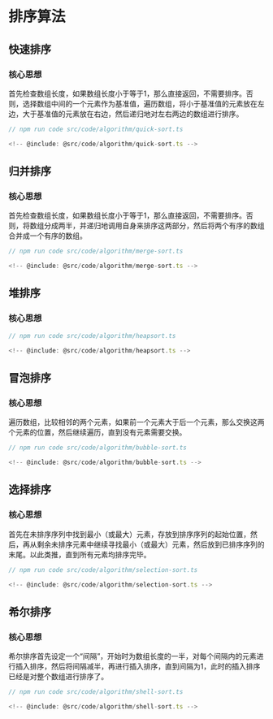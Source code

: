 # 排序算法

## 快速排序

### 核心思想

首先检查数组长度，如果数组长度小于等于1，那么直接返回，不需要排序。否则，选择数组中间的一个元素作为基准值，遍历数组，将小于基准值的元素放在左边，大于基准值的元素放在右边，然后递归地对左右两边的数组进行排序。

```ts
// npm run code src/code/algorithm/quick-sort.ts

<!-- @include: @src/code/algorithm/quick-sort.ts -->
```

## 归并排序

### 核心思想

首先检查数组长度，如果数组长度小于等于1，那么直接返回，不需要排序。否则，将数组分成两半，并递归地调用自身来排序这两部分，然后将两个有序的数组合并成一个有序的数组。

```ts
// npm run code src/code/algorithm/merge-sort.ts

<!-- @include: @src/code/algorithm/merge-sort.ts -->
```

## 堆排序

### 核心思想

```ts
// npm run code src/code/algorithm/heapsort.ts

<!-- @include: @src/code/algorithm/heapsort.ts -->
```

## 冒泡排序

### 核心思想

遍历数组，比较相邻的两个元素，如果前一个元素大于后一个元素，那么交换这两个元素的位置，然后继续遍历，直到没有元素需要交换。

```ts
// npm run code src/code/algorithm/bubble-sort.ts

<!-- @include: @src/code/algorithm/bubble-sort.ts -->
```

## 选择排序

### 核心思想

首先在未排序序列中找到最小（或最大）元素，存放到排序序列的起始位置，然后，再从剩余未排序元素中继续寻找最小（或最大）元素，然后放到已排序序列的末尾。以此类推，直到所有元素均排序完毕。

```ts
// npm run code src/code/algorithm/selection-sort.ts

<!-- @include: @src/code/algorithm/selection-sort.ts -->
```

## 希尔排序

### 核心思想

希尔排序首先设定一个“间隔”，开始时为数组长度的一半，对每个间隔内的元素进行插入排序，然后将间隔减半，再进行插入排序，直到间隔为1，此时的插入排序已经是对整个数组进行排序了。

```ts
// npm run code src/code/algorithm/shell-sort.ts

<!-- @include: @src/code/algorithm/shell-sort.ts -->
```
